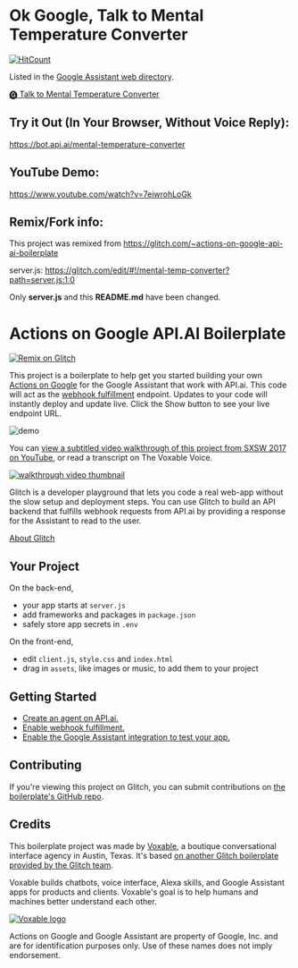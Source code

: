 # Ok Google, Talk to Mental Temperature Converter

[![HitCount](http://hits.dwyl.io/hchiam/mental-temperature-converter.svg)](http://hits.dwyl.io/hchiam/mental-temperature-converter)

Listed in the <a href="https://assistant.google.com/services/a/uid/0000004e69d8570e" target="_blank">Google Assistant web directory</a>.

<a href="https://assistant.google.com/services/invoke/uid/0000004e69d8570e">🅖 Talk to Mental Temperature Converter</a>

## Try it Out (In Your Browser, Without Voice Reply):

<a href="https://bot.api.ai/mental-temperature-converter" target="_blank">https://bot.api.ai/mental-temperature-converter</a>

## YouTube Demo:

<a href="https://www.youtube.com/watch?v=7eiwrohLoGk" target="_blank">https://www.youtube.com/watch?v=7eiwrohLoGk</a>

## Remix/Fork info:

This project was remixed from <a href="https://glitch.com/~actions-on-google-api-ai-boilerplate">https://glitch.com/~actions-on-google-api-ai-boilerplate</a>

server.js: <a href="https://glitch.com/edit/#!/mental-temp-converter?path=server.js:1:0">https://glitch.com/edit/#!/mental-temp-converter?path=server.js:1:0</a>

Only **server.js** and this **README.md** have been changed.

# Actions on Google API.AI Boilerplate

<a href="https://glitch.com/~actions-on-google-api-ai-boilerplate">
  <img src="https://cdn.rawgit.com/j-f1/nails-example/f97c8590/glitch-badge.svg" alt="Remix on Glitch">
</a>

This project is a boilerplate to help get you started building your own [Actions on Google](https://developers.google.com/actions/) for the Google Assistant that work with API.ai. This code will act as the [webhook fulfillment](https://docs.api.ai/docs/webhook) endpoint. Updates to your code will instantly deploy and update live. Click the Show button to see your live endpoint URL.

![demo](https://cdn.glitch.com/216ad9f8-8b2b-4a63-b11a-675087c02c37%2Fdemo.gif?1495739346963)

You can [view a subtitled video walkthrough of this project from SXSW 2017 on YouTube](https://youtu.be/qCY0cG9R3H4), or read a transcript on The Voxable Voice.

<a href="https://www.youtube.com/watch?v=qCY0cG9R3H4" title="Video walkthrough">
  <img src="https://cdn.glitch.com/216ad9f8-8b2b-4a63-b11a-675087c02c37%2Fvideo-thumbnail.png?149569507521" alt="walkthrough video thumbnail">
</a>

Glitch is a developer playground that lets you code a real web-app without the slow setup and deployment steps. You can use Glitch to build an API backend that fulfills webhook requests from API.ai by providing a response for the Assistant to read to the user.

[About Glitch](https://glitch.com/about)

## Your Project

On the back-end,
- your app starts at `server.js`
- add frameworks and packages in `package.json`
- safely store app secrets in `.env`

On the front-end,
- edit `client.js`, `style.css` and `index.html`
- drag in `assets`, like images or music, to add them to your project

## Getting Started

* [Create an agent on API.ai.](https://developers.google.com/actions/apiai/tutorials/google-facts)
* [Enable webhook fulfillment.](https://docs.api.ai/docs/webhook)
* [Enable the Google Assistant integration to test your app.](https://developers.google.com/actions/apiai/submit-app#test_your_app_in_the_actions_simulator)

## Contributing

If you're viewing this project on Glitch, you can submit contributions on [the boilerplate's GitHub repo](https://github.com/voxable-labs/actions-on-google-api-ai-boilerplate).

## Credits

This boilerplate project was made by [Voxable](https://voxable.io), a boutique conversational interface agency in Austin, Texas. It's based [on another Glitch boilerplate provided by the Glitch team](https://glitch.com/~google-home). 

Voxable builds chatbots, voice interface, Alexa skills, and Google Assistant apps for products and clients. Voxable's goal is to help humans and machines better understand each other.

<a href="https://voxable.io"><img title="Voxable logo" src="https://cdn.glitch.com/216ad9f8-8b2b-4a63-b11a-675087c02c37%2Fvoxable-logo.png?1495696923680" /></a>

Actions on Google and Google Assistant are property of Google, Inc. and are for identification purposes only. Use of these names does not imply endorsement.
